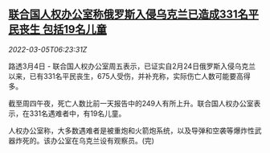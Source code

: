 <!--1646461863000-->
[联合国人权办公室称俄罗斯入侵乌克兰已造成331名平民丧生 包括19名儿童](https://cn.reuters.com/article/un-human-rights-ukraine-civilian-casualt-idCNKBS2L206P)
------

<div><i>2022-03-05T06:23:31Z</i></div><p>路透3月4日 - 联合国人权办公室周五表示，已证实自2月24日俄罗斯入侵乌克兰以来，已有331名平民丧生，675人受伤，并补充称，实际伤亡人数可能要高得多。</p><p>截至周四午夜，死亡人数比前一天报告中的249人有所上升。联合国人权办公室表示，在331名遇难者中，有19名儿童。</p><p>人权办公室称，大多数遇难者是被重炮和火箭炮系统，以及导弹和空袭等爆炸性武器炸死的。该办公室在乌克兰设有观察员。(完)</p>
